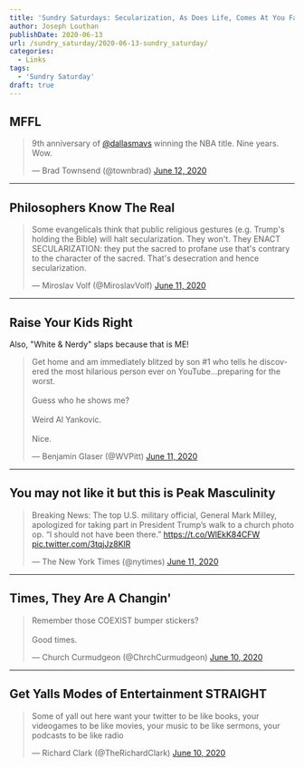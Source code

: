 ```yaml
---
title: 'Sundry Saturdays: Secularization, As Does Life, Comes At You Fast'
author: Joseph Louthan
publishDate: 2020-06-13
url: /sundry_saturday/2020-06-13-sundry_saturday/
categories:
  - Links
tags:
  - 'Sundry Saturday'
draft: true
---
```


## MFFL

<blockquote class="twitter-tweet"><p lang="en" dir="ltr">9th anniversary of <a href="https://twitter.com/dallasmavs?ref_src=twsrc%5Etfw">@dallasmavs</a> winning the NBA title. Nine years. Wow.</p>&mdash; Brad Townsend (@townbrad) <a href="https://twitter.com/townbrad/status/1271425979135770625?ref_src=twsrc%5Etfw">June 12, 2020</a></blockquote> <script async src="https://platform.twitter.com/widgets.js" charset="utf-8"></script>

------

## Philosophers Know The Real

<blockquote class="twitter-tweet"><p lang="en" dir="ltr">Some evangelicals think that public religious gestures (e.g. Trump&#39;s holding the Bible) will halt secularization. They won&#39;t. They ENACT SECULARIZATION: they put the sacred to profane use that&#39;s contrary to the character of the sacred. That&#39;s desecration and hence secularization.</p>&mdash; Miroslav Volf (@MiroslavVolf) <a href="https://twitter.com/MiroslavVolf/status/1271188826971668484?ref_src=twsrc%5Etfw">June 11, 2020</a></blockquote> <script async src="https://platform.twitter.com/widgets.js" charset="utf-8"></script>

------

## Raise Your Kids Right

Also, "White & Nerdy" slaps because that is ME!

<blockquote class="twitter-tweet"><p lang="en" dir="ltr">Get home and am immediately blitzed by son #1 who tells he discovered the most hilarious person ever on YouTube...preparing for the worst.<br><br>Guess who he shows me?<br><br>Weird Al Yankovic. <br><br>Nice.</p>&mdash; Benjamin Glaser (@WVPitt) <a href="https://twitter.com/WVPitt/status/1271177850419384320?ref_src=twsrc%5Etfw">June 11, 2020</a></blockquote> <script async src="https://platform.twitter.com/widgets.js" charset="utf-8"></script>

------

## You may not like it but this is Peak Masculinity

<blockquote class="twitter-tweet"><p lang="en" dir="ltr">Breaking News: The top U.S. military official, General Mark Milley, apologized for taking part in President Trump’s walk to a church photo op. “I should not have been there.” <a href="https://t.co/WlEkK84CFW">https://t.co/WlEkK84CFW</a> <a href="https://t.co/3tqjJz8KlR">pic.twitter.com/3tqjJz8KlR</a></p>&mdash; The New York Times (@nytimes) <a href="https://twitter.com/nytimes/status/1271073298034589696?ref_src=twsrc%5Etfw">June 11, 2020</a></blockquote> <script async src="https://platform.twitter.com/widgets.js" charset="utf-8"></script>

------

## Times, They Are A Changin'

<blockquote class="twitter-tweet"><p lang="en" dir="ltr">Remember those COEXIST bumper stickers?<br><br>Good times.</p>&mdash; Church Curmudgeon (@ChrchCurmudgeon) <a href="https://twitter.com/ChrchCurmudgeon/status/1270720754766589952?ref_src=twsrc%5Etfw">June 10, 2020</a></blockquote> <script async src="https://platform.twitter.com/widgets.js" charset="utf-8"></script>

------

## Get Yalls Modes of Entertainment STRAIGHT

<blockquote class="twitter-tweet"><p lang="en" dir="ltr">Some of yall out here want your twitter to be like books, your videogames to be like movies, your music to be like sermons, your podcasts to be like radio</p>&mdash; Richard Clark (@TheRichardClark) <a href="https://twitter.com/TheRichardClark/status/1270738653808123904?ref_src=twsrc%5Etfw">June 10, 2020</a></blockquote> <script async src="https://platform.twitter.com/widgets.js" charset="utf-8"></script>

